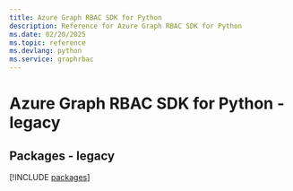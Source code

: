 ```yaml
---
title: Azure Graph RBAC SDK for Python
description: Reference for Azure Graph RBAC SDK for Python
ms.date: 02/20/2025
ms.topic: reference
ms.devlang: python
ms.service: graphrbac
---
```

# Azure Graph RBAC SDK for Python - legacy
## Packages - legacy
[!INCLUDE [packages](graph-rbac-index.md)]